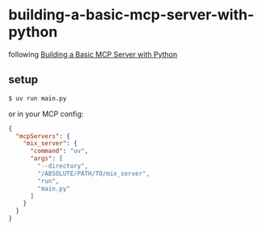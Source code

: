 # building-a-basic-mcp-server-with-python

following [Building a Basic MCP Server with Python](https://medium.com/data-engineering-with-dremio/building-a-basic-mcp-server-with-python-4c34c41031ed)

## setup

```bash
$ uv run main.py
```

or in your MCP config:

```json
{
  "mcpServers": {
    "mix_server": {
      "command": "uv",
      "args": [
        "--directory",
        "/ABSOLUTE/PATH/TO/mix_server",
        "run",
        "main.py"
      ]
    }
  }
}
```
